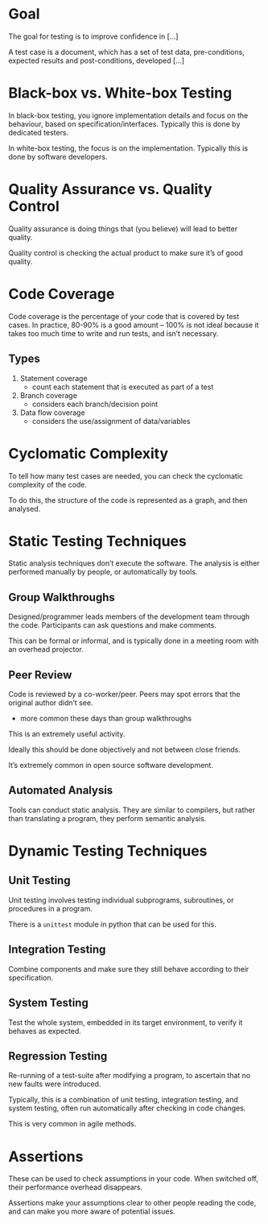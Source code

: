 # Goal

The goal for testing is to improve confidence in […]

A test case is a document, which has a set of test data, pre-conditions, expected results and post-conditions, developed […]

# Black-box vs. White-box Testing

In black-box testing, you ignore implementation details and focus on the behaviour, based on specification/interfaces. Typically this is done by dedicated testers.

In white-box testing, the focus is on the implementation. Typically this is done by software developers.

# Quality Assurance vs. Quality Control

Quality assurance is doing things that (you believe) will lead to better quality.

Quality control is checking the actual product to make sure it’s of good quality.

# Code Coverage

Code coverage is the percentage of your code that is covered by test cases. In practice, 80-90% is a good amount – 100% is not ideal because it takes too much time to write and run tests, and isn’t necessary.

## Types

1. Statement coverage
    - count each statement that is executed as part of a test
2. Branch coverage
    - considers each branch/decision point
3. Data flow coverage
    - considers the use/assignment of data/variables

# Cyclomatic Complexity

To tell how many test cases are needed, you can check the cyclomatic complexity of the code.

To do this, the structure of the code is represented as a graph, and then analysed.

# Static Testing Techniques

Static analysis techniques don’t execute the software. The analysis is either performed manually by people, or automatically by tools.

## Group Walkthroughs

Designed/programmer leads members of the development team through the code. Participants can ask questions and make comments.

This can be formal or informal, and is typically done in a meeting room with an overhead projector.

## Peer Review

Code is reviewed by a co-worker/peer. Peers may spot errors that the original author didn’t see.

* more common these days than group walkthroughs

This is an extremely useful activity.

Ideally this should be done objectively and not between close friends.

It’s extremely common in open source software development.

## Automated Analysis

Tools can conduct static analysis. They are similar to compilers, but rather than translating a program, they perform semantic analysis.

# Dynamic Testing Techniques

## Unit Testing

Unit testing involves testing individual subprograms, subroutines, or procedures in a program.

There is a `unittest` module in python that can be used for this.

## Integration Testing

Combine components and make sure they still behave according to their specification.

## System Testing

Test the whole system, embedded in its target environment, to verify it behaves as expected.

## Regression Testing

Re-running of a test-suite after modifying a program, to ascertain that no new faults were introduced.

Typically, this is a combination of unit testing, integration testing, and system testing, often run automatically after checking in code changes.

This is very common in agile methods.

# Assertions

These can be used to check assumptions in your code. When switched off, their performance overhead disappears.

Assertions make your assumptions clear to other people reading the code, and can make you more aware of potential issues.
